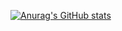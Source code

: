 [![Anurag's GitHub stats](https://github-readme-stats.vercel.app/api?username=devworlds)](https://github.com/anuraghazra/github-readme-stats)
